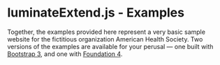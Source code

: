 luminateExtend.js - Examples
============================

Together, the examples provided here represent a very basic sample website for the fictitious organization American Health Society. 
Two versions of the examples are available for your perusal &mdash; one built with 
[Bootstrap 3](https://github.com/noahcooper/luminateExtend/tree/master/examples/bootstrap/), and one with 
[Foundation 4](https://github.com/noahcooper/luminateExtend/tree/master/examples/foundation/).